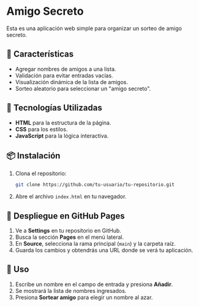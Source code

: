 # Amigo Secreto

Esta es una aplicación web simple para organizar un sorteo de amigo secreto.

## 🚀 Características
- Agregar nombres de amigos a una lista.
- Validación para evitar entradas vacías.
- Visualización dinámica de la lista de amigos.
- Sorteo aleatorio para seleccionar un "amigo secreto".

## 📌 Tecnologías Utilizadas
- **HTML** para la estructura de la página.
- **CSS** para los estilos.
- **JavaScript** para la lógica interactiva.

## 📦 Instalación
1. Clona el repositorio:
   ```sh
   git clone https://github.com/tu-usuario/tu-repositorio.git
   ```
2. Abre el archivo `index.html` en tu navegador.

## 🚀 Despliegue en GitHub Pages
1. Ve a **Settings** en tu repositorio en GitHub.
2. Busca la sección **Pages** en el menú lateral.
3. En **Source**, selecciona la rama principal (`main`) y la carpeta raíz.
4. Guarda los cambios y obtendrás una URL donde se verá tu aplicación.

## 📜 Uso
1. Escribe un nombre en el campo de entrada y presiona **Añadir**.
2. Se mostrará la lista de nombres ingresados.
3. Presiona **Sortear amigo** para elegir un nombre al azar.